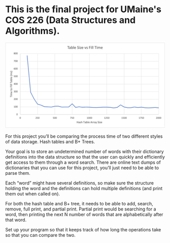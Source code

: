 # This is the final project for UMaine's COS 226 (Data Structures and Algorithms).

![alt text](https://raw.githubusercontent.com/njacobs2019/DictionaryFileStructures/main/Other/TableSize.png)



For this project you’ll be comparing the process time of two different styles of data storage. Hash tables and B+ Trees.

Your goal is to store an undetermined number of words with their dictionary definitions into the data structure so that the user can quickly and efficiently get access to them through a word search. There are online text dumps of dictionaries that you can use for this project, you’ll just
need to be able to parse them.

Each “word” might have several definitions, so make sure the structure holding the word and the definitions can hold multiple definitions (and print them out when called on).

For both the hash table and B+ tree, it needs to be able to add, search, remove, full print, and partial print. Partial print would be searching for a word, then printing the next N number of words that are alphabetically after that word.

Set up your program so that it keeps track of how long the operations take so that you can compare the two.